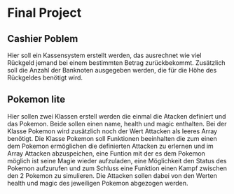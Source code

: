 # Final Project

## Cashier Poblem
Hier soll ein Kassensystem erstellt werden, das ausrechnet wie viel Rückgeld jemand bei einem bestimmten Betrag zurückbekommt. Zusätzlich soll die Anzahl der Banknoten ausgegeben werden, die für die Höhe des Rückgeldes benötigt wird.

## Pokemon lite
Hier sollen zwei Klassen erstell werden die einmal die Atacken definiert und das Pokemon. Beide sollen einen name, health und magic enthalten. Bei der Klasse Pokemon wird zusätzlich noch der Wert Attacken als leeres Array benötigt. Die Klasse Pokemon soll Funktionen beeinhalten die zum einen dem Pokemon ermöglichen die definierten Attacken zu erlernen und im Array Attacken abzuspeichen, eine Funtion mit der es dem Pokemon möglich ist seine Magie wieder aufzuladen, eine Möglichkeit den Status des Pokemon aufzurufen und zum Schluss eine Funktion einen Kampf zwischen den 2 Pokemon zu simulieren. Die Attacken sollen dabei von den Werten health und magic des jeweiligen Pokemon abgezogen werden.